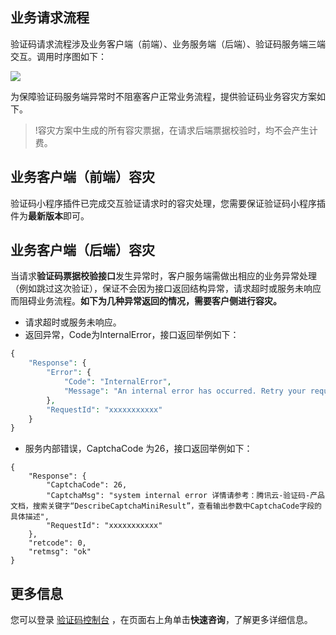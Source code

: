 ## 业务请求流程
验证码请求流程涉及业务客户端（前端）、业务服务端（后端）、验证码服务端三端交互。调用时序图如下：

![](https://qcloudimg.tencent-cloud.cn/raw/2a3571dc59ee882216806554a23b60a1.png)

为保障验证码服务端异常时不阻塞客户正常业务流程，提供验证码业务容灾方案如下。

> !容灾方案中生成的所有容灾票据，在请求后端票据校验时，均不会产生计费。

## 业务客户端（前端）容灾

验证码小程序插件已完成交互验证请求时的容灾处理，您需要保证验证码小程序插件为**最新版本**即可。

## 业务客户端（后端）容灾
当请求**验证码票据校验接口**发生异常时，客户服务端需做出相应的业务异常处理（例如跳过这次验证），保证不会因为接口返回结构异常，请求超时或服务未响应而阻碍业务流程。**如下为几种异常返回的情况，需要客户侧进行容灾。**
- 请求超时或服务未响应。
- 返回异常，Code为InternalError，接口返回举例如下：
```php
{
    "Response": {
        "Error": {
            "Code": "InternalError",
            "Message": "An internal error has occurred. Retry your request, but if the problem persists, contact us."
        },
        "RequestId": "xxxxxxxxxxx"
    }
}
```
- 服务内部错误，CaptchaCode 为26，接口返回举例如下：
``` 
{
    "Response": {
        "CaptchaCode": 26,
        "CaptchaMsg": "system internal error 详情请参考：腾讯云-验证码-产品文档，搜索关键字“DescribeCaptchaMiniResult”，查看输出参数中CaptchaCode字段的具体描述",
        "RequestId": "xxxxxxxxxxx"
    },
    "retcode": 0,
    "retmsg": "ok"
}
```

## 更多信息
您可以登录 [验证码控制台](https://console.cloud.tencent.com/captcha/graphical) ，在页面右上角单击**快速咨询**，了解更多详细信息。
